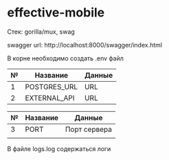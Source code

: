 # effective-mobile

Стек: gorilla/mux, swag

swagger url: http://localhost:8000/swagger/index.html

В корне необходимо создать .env файл


| № | Название | Данные |
| -- | ---------------- | ------------ |
| 1  | POSTGRES_URL     | URL          |
| 2  | EXTERNAL_API     | URL          |


| № | Название | Данные            |
| -- | ---------------- | ----------------------- |
| 3  | PORT             | Порт сервера |
|    |                  |                         |

В файле logs.log содержаться логи
